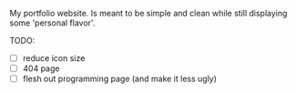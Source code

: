 My portfolio website. Is meant to be simple and clean while still displaying some 'personal flavor'.

TODO:

- [ ] reduce icon size
- [ ] 404 page
- [ ] flesh out programming page (and make it less ugly)
